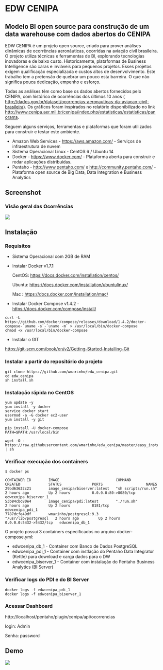 # EDW CENIPA 
## Modelo BI open source para construção de um data warehouse com dados abertos do CENIPA

EDW CENIPA é um projeto open source, criado para prover análises dinâmicas de ocorrências aeronáuticas, ocorridas na aviação civil brasileira. O projeto utiliza técnicas e ferramentas de BI, explorando tecnologias inovadoras e de baixo custo. Historicamente, plataformas de Business Intelligence são caras e inviáveis para pequenos projetos. Esses projetos exigem qualificação especializada e custos altos de desenvolvimento. Este trabalho tem a pretensão de quebrar um pouco esta barreira. O que não significa pouca dedicação, empenho e esforço. 

Todas as análises têm como base os dados abertos fornecidos pelo CENIPA, com histórico de ocorrências dos últimos 10 anos ( http://dados.gov.br/dataset/ocorrencias-aeronauticas-da-aviacao-civil-brasileira). Os gráficos foram inspirados no relatório disponibilizado no link http://www.cenipa.aer.mil.br/cenipa/index.php/estatisticas/estatisticas/panorama.

Seguem alguns serviços, ferramentas e plataformas que foram utilizados para construir e testar este ambiente.
 
* Amazon Web Services - https://aws.amazon.com/ - Serviços de infraestrutura de nuvem
* Sistema Operacional Linux - CentOS 6 / Ubuntu 14
* Docker - https://www.docker.com/ - Plataforma aberta para construir e rodar aplicações distribuídas.
* Pentaho - http://www.pentaho.com/ e  http://community.pentaho.com/ - Plataforma open source de Big Data, Data Integration e Business Analytics

## Screenshot
### Visão geral das Ocorrências
![](https://raw.githubusercontent.com/wmarinho/edw_cenipa/master/demo/RxCwvo8.png)

## Instalação

### Requisitos

* Sistema Operacional com 2GB de RAM
* Instalar Docker v1.7.1

  CentOS: https://docs.docker.com/installation/centos/

  Ubuntu: https://docs.docker.com/installation/ubuntulinux/

  Mac : https://docs.docker.com/installation/mac/

* Instalar Docker Compose v1.4.2 - https://docs.docker.com/compose/install/
```
curl -L https://github.com/docker/compose/releases/download/1.4.2/docker-compose-`uname -s`-`uname -m` > /usr/local/bin/docker-compose
chmod +x /usr/local/bin/docker-compose
```

* Instalar o GIT

https://git-scm.com/book/en/v2/Getting-Started-Installing-Git

### Instalar a partir do repositório do projeto

```
git clone https://github.com/wmarinho/edw_cenipa.git
cd edw_cenipa
sh install.sh
```

### Instalação rápida no CentOS

```
yum update -y
yum install -y docker
service docker start
usermod -a -G docker ec2-user
yum install -y git

pip install -U docker-compose
PATH=$PATH:/usr/local/bin

wget -O - https://raw.githubusercontent.com/wmarinho/edw_cenipa/master/easy_install | sh
```

### Verificar execução dos containers
```
$ docker ps

CONTAINER ID        IMAGE                          COMMAND                CREATED             STATUS              PORTS                    NAMES
29bd63632c21        image_cenipa/biserver:latest   "sh scripts/run.sh"    2 hours ago         Up 2 hours          0.0.0.0:80->8080/tcp     edwcenipa_biserver_1
53b84cbc80e4        image_cenipa/pdi:latest        "./run.sh"             2 hours ago         Up 2 hours          8181/tcp                 edwcenipa_pdi_1
7787dcfe49df        wmarinho/postgresql:9.3        "/usr/lib/postgresql   2 hours ago         Up 2 hours          0.0.0.0:5432->5432/tcp   edwcenipa_db_1
```

O projeto possui 3 containers especificados no arquivo docker-compose.yml:

* edwcenipa_db_1 - Container com Banco de Dados PostgreSQL
* edwcenipa_pdi_1 - Container com instlação do Pentaho Data Integrator (Kettle) para download e carga dados para o DW
* edwcenipa_biserver_1 - Container com instalação do Pentaho Business Analytics (BI Server)

### Verificar logs do PDI e do BI Server

```
docker logs -f edwcenipa_pdi_1
docker logs -f edwcenipa_biserver_1
```

### Acessar Dashboard

http://localhost/pentaho/plugin/cenipa/api/ocorrencias

login: Admin

Senha: password

## Demo

![](https://raw.githubusercontent.com/wmarinho/edw_cenipa/master/demo/cenipa-demo.gif)





